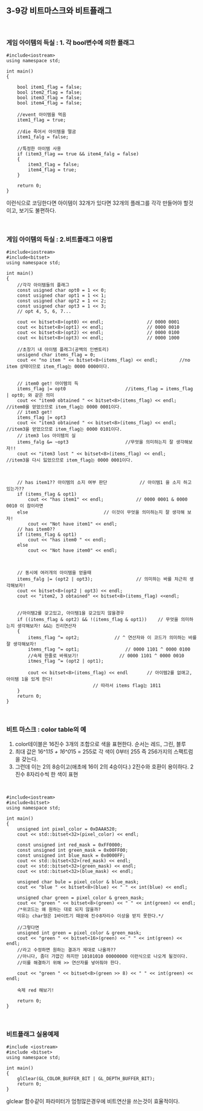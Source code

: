 ## 3-9강 비트마스크와 비트플래그

<br>

### 게임 아이템의 득실 : 1. 각 bool변수에 의한 플래그
	
	#include<iostream>
	using namespace std;

	int main()
	{

		bool item1_flag = false;
		bool item2_flag = false;
		bool item3_flag = false;
		bool item4_flag = false;

		//event 아이템을 먹음
		item1_flag = true;

		//die 죽어서 아이템을 떨굼
		item1_falg = false;

		//특정한 아이템 사용
		if (item3_flag == true && item4_falg = false)
		{
			item3_flag = false;
			item4_flag = true;
		}
		
		return 0;
	}
이런식으로 코딩한다면 아이템이 32개가 있다면 32개의 플래그를 각각 만들어야 할것이고,
보기도 불편하다.

<br>

### 게임 아이템의 득실 : 2.비트플래그 이용법

	#include<iostream>
	#include<bitset>
	using namespace std;

	int main()
	{
		//각각 아이템들의 플래그
		const usigned char opt0 = 1 << 0;
		const usigned char opt1 = 1 << 1;
		const usigned char opt2 = 1 << 2;
		const usigned char opt3 = 1 << 3;
		// opt 4, 5, 6, 7...

		cout << bitset<8>(opt0) << endl;			    // 0000 0001
		cout << bitset<8>(opt1) << endl;			    // 0000 0010
		cout << bitset<8>(opt2) << endl;			    // 0000 0100
		cout << bitset<8>(opt3) << endl;			    // 0000 1000
		
		//초창기 내 아이템 플래그(공백의 인벤토리)
		unsigend char items_flag = 0;					
		cout << "no item " << bitset<8>(items_flag) << endl;        //no item 상태이므로 item_flag는 0000 0000이다. 


		// item0 get! 아이템의 득
		items_flag |= opt0					    //items_flag = items_flag | opt0; 와 같은 의미 
		cout << "item0 obtained " << bitset<8>(items_flag) << endl; //item0을 얻었으므로 item_flag는 0000 0001이다.
		// item3 get!
		items_flag |= opt3
		cout << "item3 obtained " << bitset<8>(items_flag) << endl; //item3을 얻었으므로 item_flag는 0000 0101이다.
		// item3 los 아이템의 실
		items_falg &= ~opt3					    //무엇을 의미하는지 잘 생각해보자!!
		cout << "item3 lost " << bitset<8>(items_flag) << endl;	    //item3을 다시 잃었으므로 item_flag는 0000 0001이다.



		// has item1?? 아이템의 소지 여부 판단			// 아이템1 을 소지 하고 있는가??
		if (items_flag & opt1)										
			cout << "has item1" << endl;			// 0000 0001 & 0000 0010 이 참이라면
		else							// 이것이 무엇을 의미하는지 잘 생각해 보자!
			cout << "Not have item1" << endl;						
		// has item0??
		if (items_flag & opt1)
			cout << "has item0 " << endl;
		else 
			cout << "Not have item0" << endl;

		

		// 동시에 여러개의 아이템을 얻을때
		items_falg |= (opt2 | opt3);				// 의미하는 바를 차근히 생각해보자!
		cout << bitset<8>(opt2 | opt3) << endl;
		cout << "item2, 3 obtained" << bitset<8>(items_flag) <<endl;

		
		//아이템2를 갖고있고, 아이템1을 갖고있지 않을경우			
		if ((items_flag & opt2) && !(items_flag & opt1))	// 무엇을 의미하는지 생각해보자! &&는 진리연산자
		{
			items_flag ^= opt2;				// ^ 연산자와 이 코드가 의미하는 바를 잘 생각해보자!
			items_flag ^= opt1;			        // 0000 1101 ^ 0000 0100
			//숙제 한줄로 바꿔보기!				 // 0000 1101 ^ 0000 0010
			itmes_flag ^= (opt2 | opt1);

			cout << bitset<8>(items_flag) << endl		// 아이템2를 없애고, 아이템 1을 있게 한다!
									// 따라서 items flag는 1011
		}
		return 0;
	}

<br>

### 비트 마스크 : color table의 예

1. color테이블은 16진수 3개의 조합으로 색을 표현한다. 순서는 레드, 그린, 블루 
2. 최대 값은 16^1*15 + 16^0*15 = 255로 각 색이 0부터 255 즉 256가지의 스팩트럼을 갖는다. 
3. 그런데 이는 2의 8승이고(애초에 16이 2의 4승이다.) 2진수와 호환이 용이하다. 2진수 8자리수씩 한 색이 표현

<br>

	#include<iostream>
	#include<bitset>
	using namespace std;
	
	int main()
	{
		unsigned int pixel_color = 0xDAAA520;
		cout << std::bitset<32>(pixel_color) << endl;
		
		const unsigned int red_mask = 0xFF0000;
		const unsigned int green_mask = 0x00FF00;
		const unsigned int blue_mask = 0x0000FF;
		cout << std::bitset<32>(red_mask) << endl;
		cout << std::bitset<32>(green_mask) << endl;
		cout << std::bitset<32>(blue_mask) << endl;

		unsigned char bule = pixel_color & blue_mask;
		cout << "blue " << bitset<8>(blue) << " " << int(blue) << endl;
		
		unsigned char green = pixel_color & green_mask;
		cout << "green " << bitset<8>(green) << " " << int(green) << endl;		
		/*위코드는 왜 원하는 대로 되지 않을까?
		이유는 char형은 1바이트기 때문에 진수8자리수 이상을 받지 못한다.*/
		
		//그렇다면
		unsigned int green = pixel_color & green_mask; 
		cout << "green " << bitset<16>(green) << " " << int(green) << endl;
		//라고 수정하면 원하는 결과가 제대로 나올까??
		//아니다, 좀더 가깝긴 하지만 10101010 00000000 이런식으로 나오게 될것이다. 
		//이를 해결하기 위해 >> 연산자를 넣어줘야 한다.

		cout << "green " << bitset<8>(green >> 8) << " " << int(green) << endl;

		숙제 red 해보기!
		
		return 0;
	}

<br>

### 비트플래그 실용예제

	#include <iostream>
	#include <bitset>
	using namespace std;

	int main()
	{
		glClear(GL_COLOR_BUFFER_BIT | GL_DEPTH_BUFFER_BIT);
		return 0;
	}

glclear 함수같이 파라미터가 엄청많은경우에 비트연산을 쓰는것이 효율적이다.
